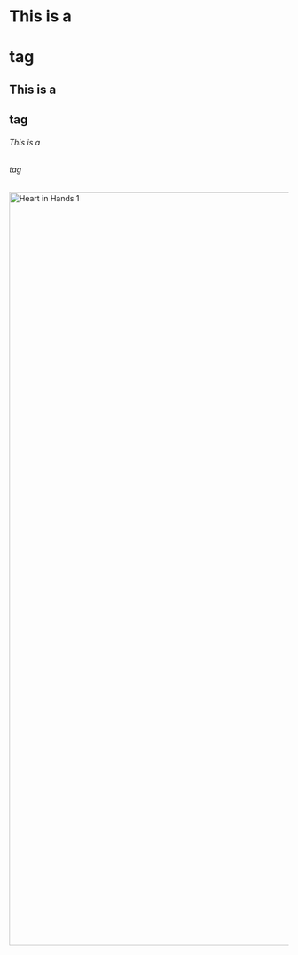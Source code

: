 
# This is a <h1> tag
## This is a <h2> tag
###### This is a <h6> tag
<img width="1359" alt="Heart in Hands 1" src="https://user-images.githubusercontent.com/78631534/112075255-88935900-8b4e-11eb-8b03-f17ef8ed2de6.png">
